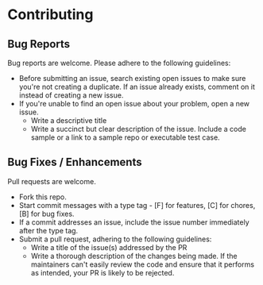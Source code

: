 # Contributing

## Bug Reports

Bug reports are welcome. Please adhere to the following guidelines:

* Before submitting an issue, search existing open issues to make sure you're not creating a duplicate. If an issue already exists, comment on it instead of creating a new issue.
* If you're unable to find an open issue about your problem, open a new issue.
  * Write a descriptive title
  * Write a succinct but clear description of the issue. Include a code sample or a link to a sample repo or executable test case.

## Bug Fixes / Enhancements

Pull requests are welcome.

* Fork this repo.
* Start commit messages with a type tag - [F] for features, [C] for chores, [B] for bug fixes.
* If a commit addresses an issue, include the issue number immediately after the type tag.
* Submit a pull request, adhering to the following guidelines:
  * Write a title of the issue(s) addressed by the PR
  * Write a thorough description of the changes being made. If the maintainers can't easily review the code and ensure that it performs as intended, your PR is likely to be rejected.
